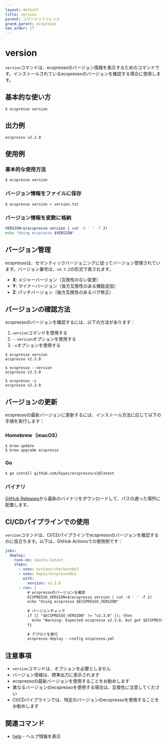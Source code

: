 ```yaml
---
layout: default
title: version
parent: コマンドリファレンス
grand_parent: ecspresso
nav_order: 17
---
```


# version

`version`コマンドは、ecspressoのバージョン情報を表示するためのコマンドです。インストールされているecspressoのバージョンを確認する場合に使用します。

## 基本的な使い方

```console
$ ecspresso version
```

## 出力例

```
ecspresso v2.3.0
```

## 使用例

### 基本的な使用方法

```console
$ ecspresso version
```

### バージョン情報をファイルに保存

```console
$ ecspresso version > version.txt
```

### バージョン情報を変数に格納

```bash
VERSION=$(ecspresso version | cut -d ' ' -f 2)
echo "Using ecspresso $VERSION"
```

## バージョン管理

ecspressoは、セマンティックバージョニングに従ってバージョン管理されています。バージョン番号は、`vX.Y.Z`の形式で表されます。

- **X**: メジャーバージョン（互換性のない変更）
- **Y**: マイナーバージョン（後方互換性のある機能追加）
- **Z**: パッチバージョン（後方互換性のあるバグ修正）

## バージョンの確認方法

ecspressoのバージョンを確認するには、以下の方法があります：

1. `version`コマンドを使用する
2. `--version`オプションを使用する
3. `-v`オプションを使用する

```console
$ ecspresso version
ecspresso v2.3.0

$ ecspresso --version
ecspresso v2.3.0

$ ecspresso -v
ecspresso v2.3.0
```

## バージョンの更新

ecspressoの最新バージョンに更新するには、インストール方法に応じて以下の手順を実行します：

### Homebrew（macOS）

```console
$ brew update
$ brew upgrade ecspresso
```

### Go

```console
$ go install github.com/kayac/ecspresso/v2@latest
```

### バイナリ

[GitHub Releases](https://github.com/kayac/ecspresso/releases)から最新のバイナリをダウンロードして、パスの通った場所に配置します。

## CI/CDパイプラインでの使用

`version`コマンドは、CI/CDパイプラインでecspressoのバージョンを確認するのに役立ちます。以下は、GitHub Actionsでの使用例です：

```yaml
jobs:
  deploy:
    runs-on: ubuntu-latest
    steps:
      - uses: actions/checkout@v3
      - uses: kayac/ecspresso@v2
        with:
          version: v2.3.0
      - run: |
          # ecspressoのバージョンを確認
          ECSPRESSO_VERSION=$(ecspresso version | cut -d ' ' -f 2)
          echo "Using ecspresso $ECSPRESSO_VERSION"
          
          # バージョンチェック
          if [[ "$ECSPRESSO_VERSION" != "v2.3.0" ]]; then
            echo "Warning: Expected ecspresso v2.3.0, but got $ECSPRESSO_VERSION"
          fi
          
          # デプロイを実行
          ecspresso deploy --config ecspresso.yml
```

## 注意事項

- `version`コマンドは、オプションを必要としません
- バージョン情報は、標準出力に表示されます
- ecspressoの最新バージョンを使用することをお勧めします
- 異なるバージョンのecspressoを使用する場合は、互換性に注意してください
- CI/CDパイプラインでは、特定のバージョンのecspressoを使用することをお勧めします

## 関連コマンド

- [help](./help.html) - ヘルプ情報を表示
